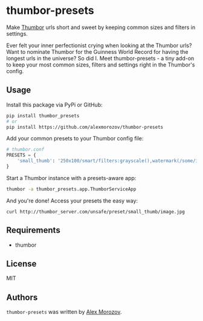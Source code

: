 thumbor-presets
===============

Make [Thumbor](https://github.com/thumbor/thumbor) urls short and sweet by keeping common
sizes and filters in settings.

Ever felt your inner perfectionist crying when looking at the Thumbor urls? Want to nominate Thumbor for the Guinness World Record for having the longest urls in the universe? So did I. Meet thumbor-presets - a tiny add-on to keep your most common sizes, filters and settings right in the Thumbor's config.

Usage
-----

Install this package via PyPi or GitHub:
```sh
pip install thumbor_presets
# or
pip install https://github.com/alexmorozov/thumbor-presets
```
Add your common presets to your Thumbor config file:
```python
# thumbor.conf
PRESETS = {
    'small_thumb': '250x100/smart/filters:grayscale(),watermark(/some/image.jpg)',
}
```
Start a Thumbor instance with a presets-aware app:
```sh
thumbor -a thumbor_presets.app.ThumborServiceApp
```
And you're done! Access your presets the easy way:
````curl
curl http://thumbor_server.com/unsafe/preset/small_thumb/image.jpg
````

Requirements
------------

* thumbor

License
-------

MIT

Authors
-------

`thumbor-presets` was written by [Alex Morozov](mailto:inductor2000@mail.ru).
